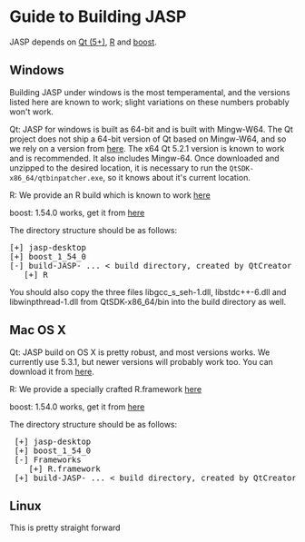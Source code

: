 Guide to Building JASP
======================

JASP depends on [Qt (5+)](http://qt-project.org), [R](http://cran.r-project.org) and [boost](http://boost.org).

Windows
-------

Building JASP under windows is the most temperamental, and the versions listed here are known to work; slight variations on these numbers probably won't work.

Qt: JASP for windows is built as 64-bit and is built with Mingw-W64. The Qt project does not ship a 64-bit version of Qt based on Mingw-W64, and so we rely on a version from [here](http://sourceforge.net/projects/mingwbuilds/files/external-binary-packages/Qt-Builds/). The x64 Qt 5.2.1 version is known to work and is recommended. It also includes Mingw-64. Once downloaded and unzipped to the desired location, it is necessary to run the `QtSDK-x86_64/qtbinpatcher.exe`, so it knows about it's current location.

R: We provide an R build which is known to work [here](http://jasp-stats.org/development/R%20Win64%20for%20JASP%20%282014-08-26%29.zip)

boost: 1.54.0 works, get it from [here](http://www.boost.org/users/history/version_1_54_0.html)

The directory structure should be as follows:

<pre>
[+] jasp-desktop
[+] boost_1_54_0
[-] build-JASP- ... &lt; build directory, created by QtCreator &gt;
   [+] R
</pre>

You should also copy the three files libgcc_s_seh-1.dll, libstdc++-6.dll and libwinpthread-1.dll from QtSDK-x86_64/bin into the build directory as well.
 
Mac OS X
--------
Qt: JASP build on OS X is pretty robust, and most versions works. We currently use 5.3.1, but newer versions will probably work too. You can download it from [here](https://qt-project.org/downloads).

R: We provide a specially crafted R.framework [here](http://jasp-stats.org/development/R%20OSX%20for%20JASP%20%282014-08-26%29.zip)

boost: 1.54.0 works, get it from [here](http://www.boost.org/users/history/version_1_54_0.html)

The directory structure should be as follows:

<pre>
 [+] jasp-desktop
 [+] boost_1_54_0
 [-] Frameworks
    [+] R.framework
 [+] build-JASP- ... &lt; build directory, created by QtCreator &gt;
</pre>

Linux
-----
This is pretty straight forward
